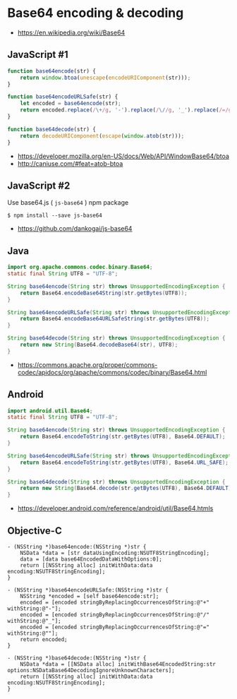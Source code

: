 # Base64 encoding & decoding

- https://en.wikipedia.org/wiki/Base64

## JavaScript #1

```js
function base64encode(str) {
    return window.btoa(unescape(encodeURIComponent(str)));
}

function base64encodeURLSafe(str) {
    let encoded = base64encode(str);
    return encoded.replace(/\+/g, '-').replace(/\//g, '_').replace(/=/g, '');
}

function base64decode(str) {
    return decodeURIComponent(escape(window.atob(str)));
}
```

- https://developer.mozilla.org/en-US/docs/Web/API/WindowBase64/btoa
- http://caniuse.com/#feat=atob-btoa

## JavaScript #2

Use base64.js ( `js-base64` ) npm package

```
$ npm install --save js-base64
```

- https://github.com/dankogai/js-base64

## Java

```java
import org.apache.commons.codec.binary.Base64;
static final String UTF8 = "UTF-8";

String base64encode(String str) throws UnsupportedEncodingException {
    return Base64.encodeBase64String(str.getBytes(UTF8));
}

String base64encodeURLSafe(String str) throws UnsupportedEncodingException {
    return Base64.encodeBase64URLSafeString(str.getBytes(UTF8));
}

String base64decode(String str) throws UnsupportedEncodingException {
    return new String(Base64.decodeBase64(str), UTF8);
}

```

- https://commons.apache.org/proper/commons-codec/apidocs/org/apache/commons/codec/binary/Base64.html

## Android

```java
import android.util.Base64;
static final String UTF8 = "UTF-8";

String base64encode(String str) throws UnsupportedEncodingException {
    return Base64.encodeToString(str.getBytes(UTF8), Base64.DEFAULT);
}

String base64encodeURLSafe(String str) throws UnsupportedEncodingException {
    return Base64.encodeToString(str.getBytes(UTF8), Base64.URL_SAFE);
}

String base64decode(String str) throws UnsupportedEncodingException {
    return new String(Base64.decode(str.getBytes(UTF8), Base64.DEFAULT), UTF8);
}

```

- https://developer.android.com/reference/android/util/Base64.htmls

## Objective-C

```objc
- (NSString *)base64encode:(NSString *)str {
    NSData *data = [str dataUsingEncoding:NSUTF8StringEncoding];
    data = [data base64EncodedDataWithOptions:0];
    return [[NSString alloc] initWithData:data encoding:NSUTF8StringEncoding];
}

- (NSString *)base64encodeURLSafe:(NSString *)str {
    NSString *encoded = [self base64encode:str];
    encoded = [encoded stringByReplacingOccurrencesOfString:@"+" withString:@"-"];
    encoded = [encoded stringByReplacingOccurrencesOfString:@"/" withString:@"_"];
    encoded = [encoded stringByReplacingOccurrencesOfString:@"=" withString:@""];
    return encoded;
}

- (NSString *)base64decode:(NSString *)str {
    NSData *data = [[NSData alloc] initWithBase64EncodedString:str options:NSDataBase64DecodingIgnoreUnknownCharacters];
    return [[NSString alloc] initWithData:data encoding:NSUTF8StringEncoding];
}
```
